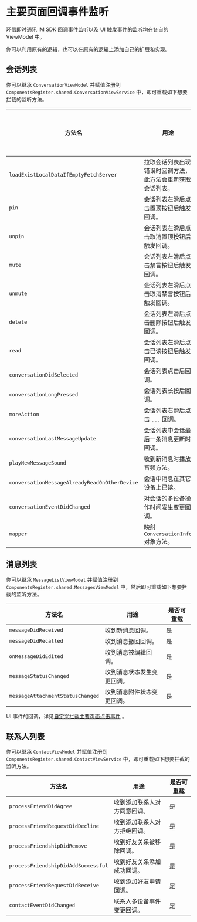 # 主要页面回调事件监听

<Toc />

环信即时通讯 IM SDK 回调事件监听以及 UI 触发事件的监听均在各自的 ViewModel 中。

你可以利用原有的逻辑，也可以在原有的逻辑上添加自己的扩展和实现。

## 会话列表

你可以继承 `ConversationViewModel` 并赋值注册到 `ComponentsRegister.shared.ConversationViewService` 中，即可重载如下想要拦截的监听方法。

| 方法名 | 用途 | 是否可重载 |
| -------- | -------- | -------- |
| `loadExistLocalDataIfEmptyFetchServer`    | 拉取会话列表出现错误时回调方法，此方法会重新获取会话列表。     | 是     |
| `pin`    | 会话列表左滑后点击置顶按钮后触发回调。  | 是     |
| `unpin`    | 会话列表左滑后点击取消置顶按钮后触发回调。     | 是     |
| `mute`    | 会话列表左滑后点击禁言按钮后触发回调。     | 是     |
| `unmute`    | 会话列表左滑后点击取消禁言按钮后触发回调。     | 是     |
| `delete`    | 会话列表左滑后点击删除按钮后触发回调。     | 是     |
| `read`    | 会话列表左滑后点击已读按钮后触发回调。     | 是     |
| `conversationDidSelected`    | 会话列表点击后回调。     | 是     |
| `conversationLongPressed`    | 会话列表长按后回调。     | 是     |
| `moreAction`   | 会话列表右滑后点击 `...` 回调。     | 是     |
| `conversationLastMessageUpdate`   | 会话列表中会话最后一条消息更新时回调。     | 是     |
| `playNewMessageSound`   | 收到新消息时播放音频方法。     | 是     |
| `conversationMessageAlreadyReadOnOtherDevice`   | 会话中消息在其它设备上已读。     | 是     |
| `conversationEventDidChanged`   | 对会话的多设备操作时间发生变更回调。     | 是     |
| `mapper`  | 映射 `ConversationInfo` 对象方法。     | 是     |

## 消息列表

你可以继承 `MessageListViewModel` 并赋值注册到 `ComponentsRegister.shared.MessagesViewModel` 中，然后即可重载如下想要拦截的监听方法。

| 方法名 | 用途 | 是否可重载 |
| -------- | -------- | -------- |
| `messageDidReceived`    | 收到新消息回调。     | 是     |
| `messageDidRecalled`    | 收到消息撤回回调。     | 是     |
| `onMessageDidEdited`    | 收到消息被编辑回调。     | 是     |
| `messageStatusChanged`    | 收到消息状态发生变更回调。     | 是     |
| `messageAttachmentStatusChanged`    | 收到消息附件状态变更回调。     | 是     |

UI 事件的回调，详见[自定义拦截主要页面点击事件](chatuikit_customize_clickjump.html) 。


## 联系人列表

你可以继承 `ContactViewModel` 并赋值注册到 `ComponentsRegister.shared.ContactViewService` 中，即可重载如下想要拦截的监听方法。

| 方法名 | 用途 | 是否可重载 |
| -------- | -------- | -------- |
| `processFriendDidAgree`    | 收到添加联系人对方同意回调。     | 是     |
| `processFriendRequestDidDecline`   | 收到添加联系人对方拒绝回调。     | 是     |
| `processFriendshipDidRemove`    | 收到好友关系被移除回调。     | 是     |
| `processFriendshipDidAddSuccessful`    | 收到好友关系添加成功回调。     | 是     |
| `processFriendRequestDidReceive`    | 收到添加好友申请回调。     | 是     |
| `contactEventDidChanged`    | 联系人多设备事件变更回调。     | 是     |
